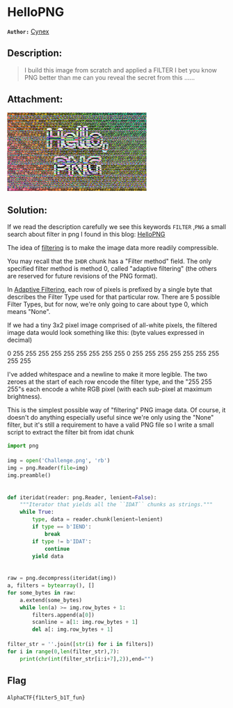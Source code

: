 # HelloPNG

**`Author:`** [Cynex](https://github.com/cynex-k)

## Description:
>I build this image from scratch and applied a FILTER
  I bet you know PNG better than me
  can you reveal the secret from this ......

## Attachment:
![Challenge.png](../Challenge.png)

## Solution:
If we read the description carefully we see this keywords `FILTER` ,`PNG`
a small search about filter in png 
I found in this blog: [HelloPNG](https://www.da.vidbuchanan.co.uk/blog/hello-png.html)

The idea of [filtering](https://www.w3.org/TR/2022/WD-png-3-20221025/#9Filters) is to make the image data more readily compressible.

You may recall that the `IHDR` chunk has a "Filter method" field. The only specified filter method is method 0, called "adaptive filtering" (the others are reserved for future revisions of the PNG format).

In [Adaptive Filtering](https://www.w3.org/TR/2022/WD-png-3-20221025/#9Filter-types), each row of pixels is prefixed by a single byte that describes the Filter Type used for that particular row. There are 5 possible Filter Types, but for now, we're only going to care about type 0, which means "None".

If we had a tiny 3x2 pixel image comprised of all-white pixels, the filtered image data would look something like this: (byte values expressed in decimal)

0   255 255 255  255 255 255  255 255 255
0   255 255 255  255 255 255  255 255 255

I've added whitespace and a newline to make it more legible. The two zeroes at the start of each row encode the filter type, and the "255 255 255"s each encode a white RGB pixel (with each sub-pixel at maximum brightness).

This is the simplest possible way of "filtering" PNG image data. Of course, it doesn't do anything especially useful since we're only using the "None" filter, but it's still a requirement to have a valid PNG file
so I write a small script to extract the filter bit from idat chunk
```python
import png

img = open('Challenge.png', 'rb')
img = png.Reader(file=img)
img.preamble()


def iteridat(reader: png.Reader, lenient=False):
    """Iterator that yields all the ``IDAT`` chunks as strings."""
    while True:
        type, data = reader.chunk(lenient=lenient)
        if type == b'IEND':
            break
        if type != b'IDAT':
            continue
        yield data


raw = png.decompress(iteridat(img))
a, filters = bytearray(), []
for some_bytes in raw:
    a.extend(some_bytes)
    while len(a) >= img.row_bytes + 1:
        filters.append(a[0])
        scanline = a[1: img.row_bytes + 1]
        del a[: img.row_bytes + 1]

filter_str = ''.join([str(i) for i in filters])
for i in range(0,len(filter_str),7):
    print(chr(int(filter_str[i:i+7],2)),end="")
```

## Flag
`AlphaCTF{f1Lter5_b1T_fun}`  
